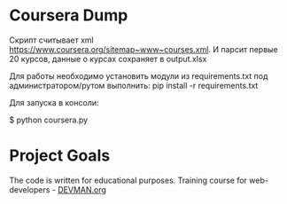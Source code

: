 # Coursera Dump

Скрипт считывает xml https://www.coursera.org/sitemap~www~courses.xml.
И парсит первые 20 курсов, данные о курсах сохраняет в output.xlsx

Для работы необходимо установить модули из requirements.txt
под администратором/рутом выполнить: pip install -r requirements.txt 

Для запуска в консоли:

$ python coursera.py


# Project Goals

The code is written for educational purposes. Training course for web-developers - [DEVMAN.org](https://devman.org)
